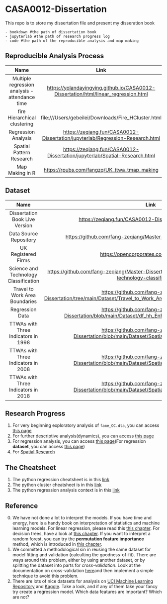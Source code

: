 # CASA0012-Dissertation

This repo is to store my dissertation file and present my disseration book

```
- bookdown #the path of dissertation book
- jupyterlab #the path of research progress log
- code #the path of the reproducible analysis and map making
```
## Reproducible Analysis Process

|Name|Link|
|:--:|:--:|
|Multiple regression analysis - attendance time|	https://yolandayingying.github.io/CASA0012-Dissertation/html/linear_regression.html|
|fire Hierarchical clustering|file:///Users/gebeilei/Downloads/Fire_HCluster.html|
|Regression Analysis|	https://zeqiang.fun/CASA0012-Dissertation/jupyterlab/Regression-Research.html|
|Spatial Pattern Research	|https://zeqiang.fun/CASA0012-Dissertation/jupyterlab/Spatial-Research.html|
|Map Making in R|	https://rpubs.com/fangzq/UK_ttwa_tmap_making|

## Dataset

|Name|Link|
|:--:|:--:|
|Dissertation Book Live Version|https://zeqiang.fun/CASA0012-Dissertation/bookdown/html/|
|Data Source Repository|https://github.com/fang-zeqiang/Master-Dissertation/tree/main/Dataset|
|UK Registered Firms|	https://opencorporates.com/info/our-data/|
|Science and Technology Classification|	https://github.com/fang-zeqiang/Master-Dissertation/blob/main/Dataset/science-and-technology-classification.xls|
|Travel to Work Area Boundaries|https://github.com/fang-zeqiang/Master-Dissertation/tree/main/Dataset/Travel_to_Work_Areas_2011_guidance_and_information_V5|
|Regression Data|https://github.com/fang-zeqiang/Master-Dissertation/blob/main/Dataset/df_hh_EnR_ttwaName_asset_not_drop.csv|
|TTWAs with Three Indicators in 1998|https://github.com/fang-zeqiang/Master-Dissertation/blob/main/Dataset/Spatial/dfm_1998_output.geojson|
|TTWAs with Three Indicators in 2008|https://github.com/fang-zeqiang/Master-Dissertation/blob/main/Dataset/Spatial/dfm_2008_output.geojson|
|TTWAs with Three Indicators in 2018|https://github.com/fang-zeqiang/Master-Dissertation/blob/main/Dataset/Spatial/dfm_2018_output.geojson|

## Research Progress

1. For very beginning exploratory analysis of `fame_OC.dta`, you can access [this page](https://zeqiang.fun/CASA0012-Dissertation/jupyterlab/EDA.html)
1. For further descriptive analysis(dynamics), you can access [this page](https://zeqiang.fun/CASA0012-Dissertation/jupyterlab/Dynamics-Research.html)
1. For regression analysis, you can access [this page](https://zeqiang.fun/CASA0012-Dissertation/jupyterlab/Regression-Research.html)(For regression **dataset**, you can access [this page](https://zeqiang.fun/CASA0012-Dissertation/dataset/Top_10_Tech_TTWA_Cluster_Reg_Prepare.xlsx))
2. For [Spatial Research](https://zeqiang.fun/CASA0012-Dissertation/jupyterlab/Spatial-Research.html)

## The Cheatsheet

1. The python regression cheatsheet is in this [link](https://zeqiang.fun/CASA0012-Dissertation/jupyterlab/example/DSSS_SDC_2021_Workshop_6_Advanced_Regression.html)
1. The python cluster cheatsheet is in this [link](https://zeqiang.fun/CASA0012-Dissertation/jupyterlab/example/clustering_workshop_2020.html)
1. The python regression analysis context is in this [link](https://zeqiang.fun/CASA0012-Dissertation/jupyterlab/example/regression_child_poverty.html)

## Reference

0. We have not done a lot to interpret the models. If you have time and energy, here is a handy book on interpretation of statistics and machine learning models. For linear regression, please read this [this chapter](https://christophm.github.io/interpretable-ml-book/limo.html). For decision trees, have a look at [this chapter](https://christophm.github.io/interpretable-ml-book/tree.html). If you want to interpret a random forest, you can try the **permutation feature importance** method, which is introduced in [this chapter](https://christophm.github.io/interpretable-ml-book/feature-importance.html).
1. We committed a methodological sin in reusing the same dataset for model fitting and validation (calculting the goodness-of-fit). There are ways around this problem, either by using another dataset, or by splitting the dataset into parts for *cross-validation*. Look at the documentation on cross-validation [here](ttp://scikit-learn.org/stable/modules/cross_validation.html)and then implement a simple technique to avoid this problem.
2. There are lots of nice datasets for analysis on [UCI Machine Learning Repository](https://archive.ics.uci.edu/ml/datasets.html) and [Kaggle](https://www.kaggle.com/datasets). Take a look, and if any of them take your fancy try create a regression model. Which data features are important? Which are not? 











